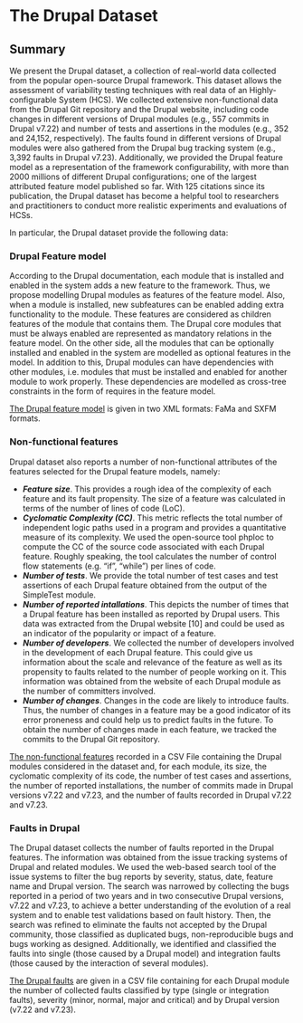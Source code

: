 # **The Drupal Dataset**

## Summary 
We present the Drupal dataset, a collection of real-world data collected from the popular open-source Drupal framework. This dataset allows the assessment of variability testing techniques with real data of an Highly-configurable System (HCS). We collected extensive non-functional data from the Drupal Git repository and the Drupal website, including code changes in different versions of Drupal modules (e.g., 557 commits in Drupal v7.22) and number of tests and assertions in the modules (e.g., 352 and 24,152, respectively). The faults found in different versions of Drupal modules were also gathered from the Drupal bug tracking system (e.g., 3,392 faults in Drupal v7.23). Additionally, we provided the Drupal feature model as a representation of the framework configurability, with more than 2000 millions of different Drupal configurations; one of the largest attributed feature model published so far. With 125 citations since its publication, the Drupal dataset has become a helpful tool to researchers and practitioners to conduct more realistic experiments and evaluations of HCSs.
In particular, the Drupal dataset provide the following data: 

### Drupal Feature model
According to the Drupal documentation, each module that is installed and enabled in the system adds a new feature to the framework. Thus, we propose modelling Drupal modules as features of the feature model. Also, when a module is installed, new subfeatures can be enabled adding extra functionality to the module. These features are considered as children features of the module that contains them. The Drupal core modules that must be always enabled are represented as mandatory relations in the feature model. On the other side, all the modules that can be optionally installed and enabled in the system are modelled as optional features in the model. In addition to this, Drupal modules can have dependencies with other modules, i.e. modules that must be installed and enabled for another module to work properly. These dependencies are modelled as cross-tree constraints in the form of requires in the feature model.

[The Drupal feature model](https://github.com/belene/DrupalDataset/tree/master/FMs) is given in two XML formats: FaMa and SXFM formats.

### Non-functional features
Drupal dataset also reports a number of non-functional attributes of the features selected for the Drupal feature models, namely:
* ***Feature size***. This provides a rough idea of the complexity of each feature and its fault propensity. The size of a feature was calculated in terms of the number of lines of code (LoC). 
* ***Cyclomatic Complexity (CC)***. This metric reflects the total number of independent logic paths used in a program and provides a quantitative measure of its complexity. We used the open-source tool phploc to compute the CC of the source code associated with each Drupal feature. Roughly speaking, the tool calculates the number of control flow statements (e.g. “if”, “while”) per lines of code. 
* ***Number of tests***. We provide the total number of test cases and test assertions of each Drupal feature obtained from the output of the SimpleTest module.
* ***Number of reported intallations***. This depicts the number of times that a Drupal feature has been installed as reported by Drupal users. This data was extracted from the Drupal website [10] and could be used as an indicator of the popularity or impact of a feature. 
* ***Number of developers***. We collected the number of developers involved in the development of each Drupal feature. This could give us information about the scale and relevance of the feature as well as its propensity to faults related to the number of people working on it. This information was obtained from the website of each Drupal module as the number of committers involved. 
* ***Number of changes***. Changes in the code are likely to introduce faults. Thus, the number of changes in a feature may be a good indicator of its error proneness and could help us to predict faults in the future. To obtain the number of changes made in each feature, we tracked the commits to the Drupal Git repository.

[The non-functional features](https://github.com/belene/DrupalDataset/blob/master/DrupalFeaturesData.csv) recorded in a CSV File containing the Drupal modules considered in the dataset and, for each module, its size, the cyclomatic complexity of its code, the number of test cases and assertions, the number of reported installations, the number of commits made in Drupal versions v7.22 and v7.23, and the number of faults recorded in Drupal v7.22 and v7.23.

### Faults in Drupal
The Drupal dataset collects the number of faults reported in the Drupal features. The information was obtained from the issue tracking systems of Drupal and related modules. We used the web-based search tool of the issue systems to filter the bug reports by severity, status, date, feature name and Drupal version. The search was narrowed by collecting the bugs reported in a period of two years and in two consecutive Drupal versions, v7.22 and v7.23, to achieve a better understanding of the evolution of a real system and to enable test validations based on fault history. Then, the search was refined to eliminate the faults not accepted by the Drupal community, those classified as duplicated bugs, non-reproducible bugs and bugs working as designed. Additionally, we identified and classified the faults into single (those caused by a Drupal model) and integration faults (those caused by the interaction of several modules). 

[The Drupal faults](https://github.com/belene/DrupalDataset/blob/master/DrupalFeatureFaults.csv) are given in a CSV file containing for each Drupal module the number of collected faults classified by type (single or integration faults), severity (minor, normal, major and critical) and by Drupal version (v7.22 and v7.23).
